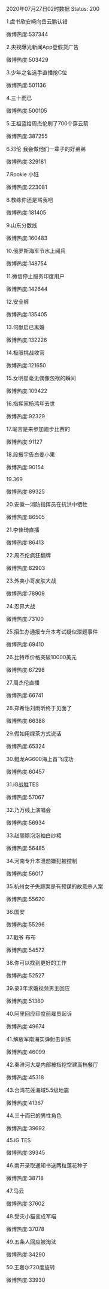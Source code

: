 2020年07月27日02时数据
Status: 200

1.虞书欣安崎向岳云鹏认错

微博热度:537344

2.央视曝光新闻App登假货广告

微博热度:503429

3.少年之名选手直播抢C位

微博热度:501136

4.三十而已

微博热度:500105

5.王祖蓝给周杰伦刷了700个穿云箭

微博热度:387255

6.邓伦 我会做他们一辈子的好弟弟

微博热度:329181

7.Rookie 小钰

微博热度:223081

8.教练你还是骂我吧

微博热度:181405

9.山东分数线

微博热度:160483

10.俄罗斯海军节水上阅兵

微博热度:148754

11.微信停止服务印度用户

微博热度:142644

12.安全裤

微博热度:135405

13.何猷启已离婚

微博热度:132226

14.极限挑战收官

微博热度:121650

15.女明星毫无偶像包袱的瞬间

微博热度:109422

16.指挥家杨鸿年去世

微博热度:92329

17.喻言是来参加跑步比赛的

微博热度:91127

18.段振宇告白姜小果

微博热度:90154

19.369

微博热度:89325

20.安徽一消防指挥员在抗洪中牺牲

微博热度:86505

21.李佳琦直播

微博热度:86413

22.周杰伦疯狂翻牌

微博热度:82903

23.外卖小哥皮肤大战

微博热度:78909

24.忍界大战

微博热度:73100

25.招生办通报专升本考试疑似泄题事件

微博热度:69410

26.比特币价格突破10000美元

微博热度:67298

27.周杰伦直播

微博热度:66741

28.郑希怡刘雨昕终于见面了

微博热度:66388

29.假如用绿茶方式说话

微博热度:65324

30.鲲龙AG600海上首飞成功

微博热度:60457

31.iG战胜TES

微博热度:57067

32.乃万线上演唱会

微博热度:56934

33.赵丽颖泡泡袖白纱裙

微博热度:56485

34.河南专升本泄题嫌犯被控制

微博热度:56017

35.杭州女子失踪案是有预谋的故意杀人案

微博热度:55620

36.国安

微博热度:55296

37.戳爷 布布

微博热度:54572

38.你可以找到更好的工作

微博热度:52527

39.录3年求婚视频男主回应

微博热度:51380

40.阿里回应印度前雇员起诉

微博热度:49674

41.解放军南海实弹射击训练

微博热度:46099

42.秦淮河大堤内部被指挖空建高档餐厅

微博热度:45318

43.台湾花莲海域5.5级地震

微博热度:41367

44.三十而已的男性角色

微博热度:39692

45.iG TES

微博热度:39345

46.南开录取通知书送两粒莲花种子

微博热度:38718

47.马云

微博热度:37602

48.受灾小猫变成军喵

微博热度:37078

49.五条人回应被淘汰

微博热度:34290

50.王嘉尔720度旋转

微博热度:33930

